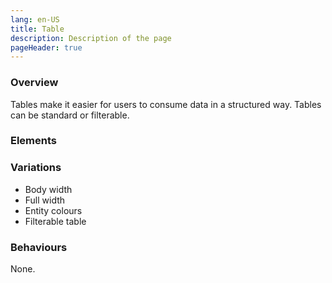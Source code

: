 ```yaml
---
lang: en-US
title: Table
description: Description of the page
pageHeader: true
---
```


### Overview
Tables make it easier for users to consume data in a structured way. Tables can be standard or filterable.

### Elements
<PreviewImage :image="$withBase('/images/table-sample.png')" :contents="[{ title: 'Title (Headings levels / optional)', text: 'Title (Headings levels / optional)' }, { title: 'Header', text: 'Header' }, { x: -2, y: 0, title: 'Header column label', text: 'Header column label' }, { x: -2, y: 10, title: 'Row label', text: 'Row label' }, { title: 'Number of results (optional)', text: 'Number of results (optional)' }, { title: 'Pagination (optional)', text: 'Pagination (optional)' }]">
<template #code>
<CodeGroup>
<CodeGroupItem title="HTML">

```html
<table class="table table-striped">
  <thead class="table-primary">
  <tr>
    <th>Access and egress</th>
    <th>Means of entry and exit to a building</th>
  </tr>
  <tr>
    <th>Table Title</th>
  </tr>
  </thead>
  <tbody>
  <tr>
    <td><span class="label">Access and egress: </span><span class="content-value">Access and egress</span></td>
    <td>
      <span class="label">Means of entry and exit to a building: </span><span class="content-value">Means of entry and exit to a building.</span>
    </td>
  </tr>
  <tr>
    <td><span class="label">Access and egress: </span><span class="content-value">Accessible</span></td>
    <td>
      <span class="label">Means of entry and exit to a building: </span><span class="content-value">When a public building or place is accessible it means people can easily move in, out and around the building or space. Accessibility may be limited by physical, sensory and informational barriers.</span>
    </td>
  </tr>
  <tr>
    <td><span class="label">Access and egress: </span><span class="content-value">Access consultant</span></td>
    <td>
      <span class="label">Means of entry and exit to a building: </span><span class="content-value">A specialist consultant who is trained to identify potential accessibility issues and provide advice on legal obligations.</span>
    </td>
  </tr>
  <tr>
    <td><span class="label">Access and egress: </span><span class="content-value">Access panel</span></td>
    <td>
      <span class="label">Means of entry and exit to a building: </span><span class="content-value">A panel of experts who provide guidance to builders and developers about unjustifiable hardship issues.</span>
    </td>
  </tr>
  <tr>
    <td><span class="label">Access and egress: </span><span class="content-value">Bindi Maps</span></td>
    <td>
      <span class="label">Means of entry and exit to a building: </span><span class="content-value">A free mobile application that helps people find their way around indoor spaces that other navigation apps can't reach.</span>
    </td>
  </tr>
  <tr>
    <td><span class="label">Access and egress: </span><span class="content-value">Blue Badge Map</span></td>
    <td>
      <span class="label">Means of entry and exit to a building: </span><span class="content-value">Worldwide map and database of accessible (Blue Badge) carparking spaces</span>
    </td>
  </tr>
  <tr>
    <td><span class="label">Access and egress: </span><span class="content-value">Building certifier</span></td>
    <td>
      <span class="label">Means of entry and exit to a building: </span><span class="content-value">A person with responsibility for, or control over, the building approval process for a building. For example, a private certifier, building surveyor or local council.</span>
    </td>
  </tr>
  <tr>
    <td><span class="label">Access and egress: </span><span class="content-value">Building developer</span></td>
    <td>
      <span class="label">Means of entry and exit to a building: </span><span class="content-value">A person with responsibility for, or control over, a building’s design or construction. For example, a property developer, property owner, building designer, builder, project manager or project lessee.</span>
    </td>
  </tr>
  </tbody>
</table>
```

  </CodeGroupItem>
</CodeGroup>
</template>
</PreviewImage>

### Variations
- Body width
- Full width
- Entity colours
- Filterable table

### Behaviours
None.


